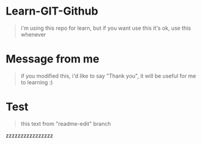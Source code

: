 # Learn-GIT-Github
> i'm using this repo for learn, but if you want use this it's ok, use this whenever

# Message from me
> if you modified this, i'd like to say "Thank you", it will be useful for me to learning :)

# Test
> this text from "readme-edit" branch

zzzzzzzzzzzzzzzz